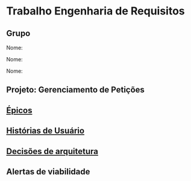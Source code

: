 # Trabalho Engenharia de Requisitos

## Grupo

Nome:

Nome:

Nome:

## Projeto: Gerenciamento de Petições

## [Épicos](../../../pos-catolica/milestones)

## [Histórias de Usuário](../../../pos-catolica/issues)

## [Decisões de arquitetura](doc/architecture/decisions)

## Alertas de viabilidade



